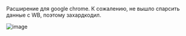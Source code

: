 Расширение для google chrome.
К сожалению, не вышло спарсить данные с WB, поэтому захардкодил.

![image](https://github.com/ffrss/google-chrome-extension/assets/102175392/84b9dfec-56e6-4738-821a-66c0aca0ab93)
